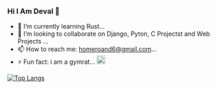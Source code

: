 ### Hi I Am Deval 👋





- 🌱 I’m currently learning Rust...
- 👯 I’m looking to collaborate on Django, Pyton, C Projectst and Web Projects ...
- 📫 How to reach me: homeroand6@gmail.com...
- ⚡ Fun fact: i am a gymrat...
<code><img height="20"  src="![image](https://github.com/Deval027/Deval027/assets/124638098/e26e9cb9-d8bd-475f-b376-43d1f59ea353)
"></code>

[![Top Langs](https://github-readme-stats.vercel.app/api/top-langs/?username=deval027&layout=compact)](https://github.com/anuraghazra/github-readme-stats)
